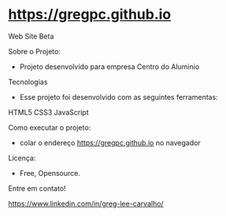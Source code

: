 # https://gregpc.github.io

Web Site Beta

Sobre o Projeto:
- Projeto desenvolvido para empresa Centro do Aluminio


Tecnologias
- Esse projeto foi desenvolvido com as seguintes ferramentas:

HTML5
CSS3
JavaScript

Como executar o projeto:
- colar o endereço https://gregpc.github.io no navegador



Licença:
- Free, Opensource.


Entre em contato!


https://www.linkedin.com/in/greg-lee-carvalho/
